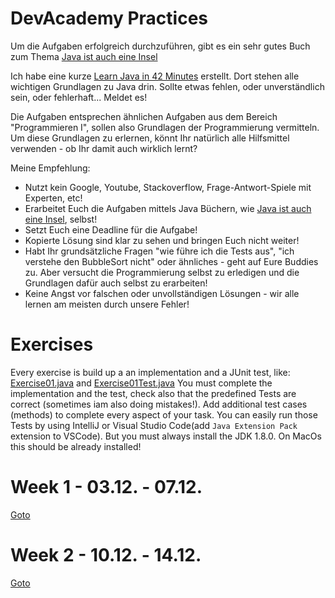 # DevAcademy Practices
Um die Aufgaben erfolgreich durchzuführen, gibt es ein sehr gutes Buch zum Thema [Java ist auch eine Insel](http://openbook.rheinwerk-verlag.de/javainsel/)

Ich habe eine kurze [Learn Java in 42 Minutes](https://github.com/axelmotyka/adventcalendar/LearnJavain42minutes.pdf) erstellt. Dort stehen alle wichtigen Grundlagen zu Java drin. Sollte etwas fehlen, oder unverständlich sein, oder fehlerhaft... Meldet es!

Die Aufgaben entsprechen ähnlichen Aufgaben aus dem Bereich "Programmieren I", sollen also Grundlagen der Programmierung vermitteln.
Um diese Grundlagen zu erlernen, könnt Ihr natürlich alle Hilfsmittel verwenden - ob Ihr damit auch wirklich lernt?

Meine Empfehlung:
* Nutzt kein Google, Youtube, Stackoverflow, Frage-Antwort-Spiele mit Experten, etc!
* Erarbeitet Euch die Aufgaben mittels Java Büchern, wie [Java ist auch eine Insel](http://openbook.rheinwerk-verlag.de/javainsel/), selbst!
* Setzt Euch eine Deadline für die Aufgabe!
* Kopierte Lösung sind klar zu sehen und bringen Euch nicht weiter!
* Habt Ihr grundsätzliche Fragen "wie führe ich die Tests aus", "ich verstehe den BubbleSort nicht" oder ähnliches - geht auf Eure Buddies zu. Aber versucht die Programmierung selbst zu erledigen und die Grundlagen dafür auch selbst zu erarbeiten!
* Keine Angst vor falschen oder unvollständigen Lösungen - wir alle lernen am meisten durch unsere Fehler!

# Exercises
Every exercise is build up a an implementation and a JUnit test, like:
[Exercise01.java](./src/main/java/week01/exercise01/Exercise01.java) and [Exercise01Test.java](./src/test/java/week01/exercise01/Exercise01Test.java)
You must complete the implementation and the test, check also that the predefined Tests are correct (sometimes iam also doing mistakes!).
Add additional test cases (methods) to complete every aspect of your task.
You can easily run those Tests by using IntelliJ or Visual Studio Code(add `Java Extension Pack` extension to VSCode). But you must always install the JDK 1.8.0. On MacOs this should be already installed!

# Week 1 - 03.12. - 07.12.
[Goto](./src/main/java/week01)

# Week 2 - 10.12. - 14.12.
[Goto](./src/main/java/week02)